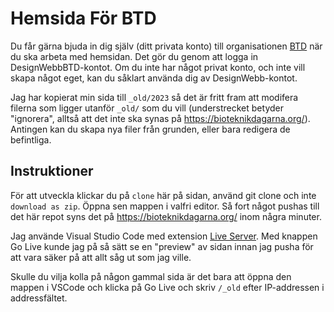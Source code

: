 # Hemsida För BTD
Du får gärna bjuda in dig själv (ditt privata konto) till organisationen [BTD](https://github.com/Bioteknikdagarna) när du ska arbeta med hemsidan. Det gör du genom att logga in DesignWebbBTD-kontot. Om du inte har något privat konto, och inte vill skapa något eget, kan du såklart använda dig av DesignWebb-kontot.

Jag har kopierat min sida till `_old/2023` så det är fritt fram att modifera filerna som ligger utanför `_old/` som du vill (understrecket betyder "ignorera", alltså att det inte ska synas på https://bioteknikdagarna.org/). Antingen kan du skapa nya filer från grunden, eller bara redigera de befintliga.

## Instruktioner
För att utveckla klickar du på `clone` här på sidan, använd git clone och inte `download as zip`. Öppna sen mappen i valfri editor.
Så fort något pushas till det här repot syns det på https://bioteknikdagarna.org/ inom några minuter.

Jag använde Visual Studio Code med extension [Live Server](https://marketplace.visualstudio.com/items?itemName=ritwickdey.LiveServer). Med knappen Go Live kunde jag på så sätt se en "preview" av sidan innan jag pusha för att vara säker på att allt såg ut som jag ville. 

Skulle du vilja kolla på någon gammal sida är det bara att öppna den mappen i VSCode och klicka på Go Live och skriv `/_old` efter IP-addressen i addressfältet.

